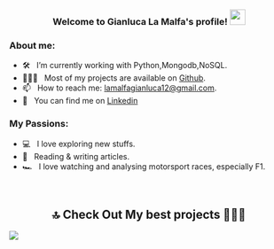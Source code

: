 <h3 align="center">
  Welcome to Gianluca La Malfa's profile!
  <img src="https://media.giphy.com/media/hvRJCLFzcasrR4ia7z/giphy.gif" width="28">
</h3>

### About me:

- 🛠 &nbsp; I’m currently working with Python,Mongodb,NoSQL.
- 👨🏻‍💻 &nbsp; Most of my projects are available on [Github](https://github.com/GianlucaLM-1).
- 📫 &nbsp; How to reach me: lamalfagianluca12@gmail.com.
- 💼 &nbsp; You can find me on <a href="https://www.linkedin.com/in/gianluca-la-malfa-a748ba1b8/"> Linkedin </a>

### My Passions:

- 💻 &nbsp; I love exploring new stuffs.
- 📰 &nbsp; Reading & writing articles.
- 🏎 &nbsp; I love watching and analysing motorsport races, especially F1.

<br/>

<h2  align="center">🔝 Check Out My best projects 👨🏻‍💻 </h2>

<a href="https://github.com/GianlucaLM-1/incremental-learning-semantic-segmentation">
  <img align="center" src="https://user-images.githubusercontent.com/66356627/141084352-57b989d7-067e-4817-8ba6-eafb2cd9438e.png" />
</a>





